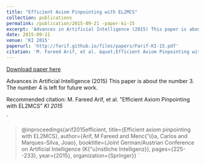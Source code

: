 ```yaml
---
title: "Efficient Axiom Pinpointing with EL2MCS"
collection: publications
permalink: /publication/2015-09-21 -paper-ki-15
excerpt: 'Advances in Artificial Intelligence (2015) This paper is about the number 3. The number 4 is left for future work.'
date: 2015-09-21 
venue: 'KI 2015'
paperurl: 'http://farif.github.io/files/papers/Farif-KI-15.pdf'
citation: 'M. Fareed Arif, et al. &quot;Efficient Axiom Pinpointing with EL2MCS&quot; <i>KI 2015</i>'
---
```


<a href='http://farif.github.io/files/papers/Farif-KI-15.pdf'>Download paper here</a>

Advances in Artificial Intelligence (2015) This paper is about the number 3. The number 4 is left for future work.

Recommended citation: M. Fareed Arif, et al. "Efficient Axiom Pinpointing with EL2MCS" <i>KI 2015</i>

`
>  @inproceedings{arif2015efficient,
>  title={Efficient axiom pinpointing with EL2MCS},
>  author={Arif, M Fareed and Menc{\'\i}a, Carlos and Marques-Silva, Joao},
>  booktitle={Joint German/Austrian Conference on Artificial Intelligence (K{\"u}nstliche Intelligenz)},
>  pages={225--233},
>  year={2015},
>  organization={Springer}}
`